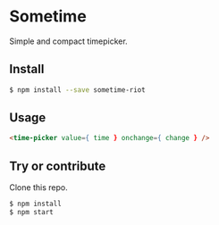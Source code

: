 # Sometime

Simple and compact timepicker.

## Install

```bash
$ npm install --save sometime-riot
```

## Usage

```html
<time-picker value={ time } onchange={ change } />
```

## Try or contribute

Clone this repo.

```bash
$ npm install
$ npm start
```
